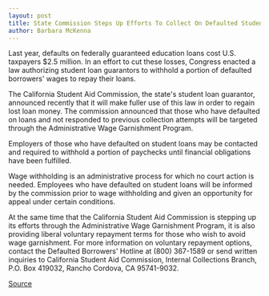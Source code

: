 ```yaml
---
layout: post
title: State Commission Steps Up Efforts To Collect On Defaulted Student Loans
author: Barbara McKenna
---
```


Last year, defaults on federally guaranteed education loans cost U.S. taxpayers $2.5 million. In an effort to cut these losses, Congress enacted a law authorizing student loan guarantors to withhold a portion of defaulted borrowers' wages to repay their loans.

The California Student Aid Commission, the state's student loan guarantor, announced recently that it will make fuller use of this law in order to regain lost loan money. The commission announced that those who have defaulted on loans and not responded to previous collection attempts will be targeted through the Administrative Wage Garnishment Program.

Employers of those who have defaulted on student loans may be contacted and required to withhold a portion of paychecks until financial obligations have been fulfilled.

Wage withholding is an administrative process for which no court action is needed. Employees who have defaulted on student loans will be informed by the commission prior to wage withholding and given an opportunity for appeal under certain conditions.

At the same time that the California Student Aid Commission is stepping up its efforts through the Administrative Wage Garnishment Program, it is also providing liberal voluntary repayment terms for those who wish to avoid wage garnishment. For more information on voluntary repayment options, contact the Defaulted Borrowers' Hotline at (800) 367-1589 or send written inquiries to California Student Aid Commission, Internal Collections Branch, P.O. Box 419032, Rancho Cordova, CA 95741-9032.

[Source](http://www1.ucsc.edu/oncampus/currents/97-98/03-30/wage.htm "Permalink to Administrative wage garnishment for student loans: 03-30-98")

